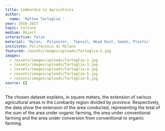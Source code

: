 ```yaml
---
title: Lombardia in Agricoltura
author:
  name: 'Matteo Tartaglia '
year: 2016-2017
topic: Culture
medium: Object
interactive: false
material: 'Nylon,  Polyester,  Topsoil, Wood Dust, Seeds, Plastic'
institute: Politecnico di Milano
featured: /assets/images/uploads/Tartaglia-2.jpg
images:
  - /assets/images/uploads/Tartaglia-1.jpg
  - /assets/images/uploads/Tartaglia-3.jpg
  - /assets/images/uploads/Tartaglia-4.jpg
  - /assets/images/uploads/Tartaglia-5.jpg
  - /assets/images/uploads/Tartaglia-6.jpg
source: {}
---
```

The chosen dataset explains, in square meters, the extension of various agricultural areas in the Lombardy region divided by province. Respectively, the data show the extension of the area conducted, representing the total of the sum of the area under organic farming, the area under conventional farming and the area under conversion from conventional to organic farming.
